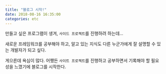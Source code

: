 ```yaml
---
title: "블로그 시작!"
date: 2018-08-16 16:35:00
categories: etc
---
```


만들고 싶은 프로그램이 생겨, `사이드 프로젝트`를 진행하려 하는데...  
  
새로운 프레임워크를 공부해야 하고, 알고 있는 지식도 다른 누군가에게 잘 설명할 수 있는 개발자가 되고 싶다.  
  
게으른데 욕심이 많다. 어쨌든 `사이트 프로젝트`를 진행하고 공부하면서 기록해야 할 필요성을 느꼈기에 블로그를 시작한다.
